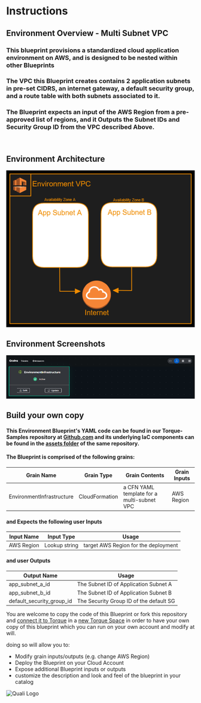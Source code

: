 # **Instructions**
## Environment Overview - Multi Subnet VPC
### This blueprint provisions a standardized cloud application environment on AWS, and is designed to be nested within other Blueprints

### The VPC this Blueprint creates contains 2 application subnets in pre-set CIDRS, an internet gateway, a default security group, and a route table with both subnets associated to it. 

### The Blueprint expects an input of the AWS Region from a pre-approved list of regions, and it Outputs the Subnet IDs and Security Group ID from the VPC described Above. 
<br/>

## Environment Architecture
![Environment Architecture](env_images/Multi_Subnet_VPC_Arch.png)

## Environment Screenshots
![Environment Grains](env_images/Multi_Subnet_VPC_Grains.png)
<br/> 

## Build your own copy 
#### This Environment Blueprint's YAML code can be found in our Torque-Samples repository at [Github.com](https://github.com/QualiTorque/Torque-Samples/blob/main/blueprints/Multi%20Subnet%20VPC.yaml) and its underlying IaC components can be found in the [assets folder](https://github.com/QualiTorque/Torque-Samples/blob/main/assets/) of the same repository.


#### The Blueprint is comprised of the following grains:
| Grain Name                | Grain Type       | Grain Contents| Grain Inputs | 
| -----                     | ---------        | ----------    | ----------   | 
| EnvironmentInfrastructure | CloudFormation   | a CFN YAML template for a multi-subnet VPC  | AWS Region   | 

#### and Expects the following user Inputs
| Input Name       | Input Type       | Usage        | 
| -----            | ---------        | ----------   | 
| AWS Region       | Lookup string    | target AWS Region for the deployment | 


#### and user Outputs
| Output Name               | Usage                                    | 
| -----                     | ----------                               | 
| app_subnet_a_id           | The Subnet ID of Application Subnet A    | 
| app_subnet_b_id           | The Subnet ID of Application Subnet B    | 
| default_security_group_id | The Security Group ID of the default SG  | 


You are welcome to copy the code of this Blueprint or fork this repository and [connect it to Torque](https://docs.qtorque.io/admin-guide/source-control/source-control-github) in a [new Torque Space](https://docs.qtorque.io/getting-started/Getting%20starting%20with%20terraform) in order to have your own copy of this blueprint which you can run on your own account and modify at will. 

doing so will allow you to: 
- Modify grain inputs/outputs (e.g. change AWS Region)
- Deploy the Blueprint on your Cloud Account 
- Expose additional Blueprint inputs or outputs 
- customize the description and look and feel of the blueprint in your catalog

![Quali Logo](https://docs.qtorque.io/assets/images/logo-dm-f11e9cc418b94216dedd0b6e73e4a33d.svg)